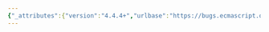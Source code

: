 ```yaml
---
{"_attributes":{"version":"4.4.4+","urlbase":"https://bugs.ecmascript.org/","maintainer":"dherman@mozilla.com"},"bug":{"bug_id":1960,"creation_ts":"2013-09-29 04:12:00 -0700","short_desc":"\"clause\" sometimes written in title case","delta_ts":"2013-10-29 09:45:39 -0700","product":"Draft for 6th Edition","component":"editorial issue","version":"Rev 19: September 27, 2013 Draft","rep_platform":"All","op_sys":"All","bug_status":"RESOLVED","resolution":"FIXED","priority":"Normal","bug_severity":"normal","everconfirmed":true,"reporter":{"uid":"andrebargull","name":"André Bargull"},"assigned_to":{"uid":"allen","name":"Allen Wirfs-Brock"},"long_desc":[{"commentid":5634,"comment_count":0,"who":{"uid":"andrebargull","name":"André Bargull"},"bug_when":"2013-09-29 04:12:46 -0700","thetext":"Change \"Clause\" to \"clause\" in:\n\n4.3.1, 4.3.2, 5.1.2 (1st paragraph), 6.1.7.2 (5th paragraph)."},{"commentid":5714,"comment_count":1,"who":{"uid":"allen","name":"Allen Wirfs-Brock"},"bug_when":"2013-09-30 13:14:27 -0700","thetext":"fixed in rev20 editor's draft"},{"commentid":6089,"comment_count":2,"who":{"uid":"allen","name":"Allen Wirfs-Brock"},"bug_when":"2013-10-29 09:45:39 -0700","thetext":"fixed in rev20 draft, Oct. 28, 2013"}]}}
---
```

